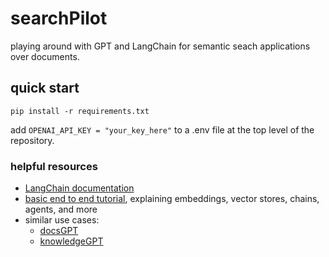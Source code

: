 # searchPilot

playing around with GPT and LangChain for semantic seach applications over documents.

## quick start

`pip install -r requirements.txt`

add `OPENAI_API_KEY = "your_key_here"` to a .env file at the top level of the repository.

### helpful resources

- [LangChain documentation](https://python.langchain.com/docs/get_started)
- [basic end to end tutorial](https://www.youtube.com/watch?v=aywZrzNaKjs), explaining embeddings, vector stores, chains, agents, and more
- similar use cases:
  - [docsGPT](https://github.com/arc53/DocsGPT/tree/main)
  - [knowledgeGPT](https://github.com/mmz-001/knowledge_gpt/tree/main)
